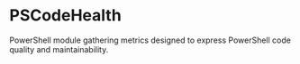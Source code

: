 # PSCodeHealth
PowerShell module gathering metrics designed to express PowerShell code quality and maintainability.
